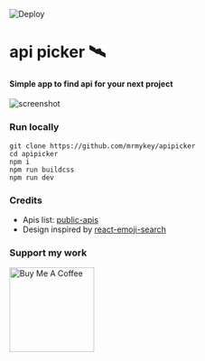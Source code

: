![Deploy](https://github.com/jogurtas/apis-client/workflows/Deploy/badge.svg)

# api picker 🛰️

#### Simple app to find api for your next project

![screenshot](https://i.imgur.com/WO3IKxT.png)

### Run locally
```
git clone https://github.com/mrmykey/apipicker
cd apipicker
npm i
npm run buildcss
npm run dev
```

### Credits
- Apis list: [public-apis](https://github.com/public-apis/public-apis)
- Design inspired by [react-emoji-search](https://github.com/BraydenTW/react-emoji-search)

### Support my work
<a href="https://www.buymeacoffee.com/mrmykey"><img src="https://cdn.buymeacoffee.com/buttons/v2/default-yellow.png" alt="Buy Me A Coffee" width="150" ></a>
